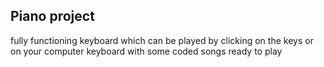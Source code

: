 ## Piano project

fully functioning keyboard which can be played by clicking on the keys or on your computer keyboard
with some coded songs ready to play
